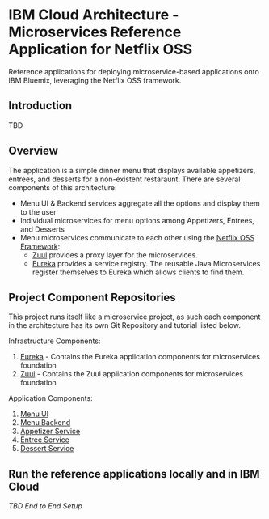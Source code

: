 # IBM Cloud Architecture - Microservices Reference Application for Netflix OSS

Reference applications for deploying microservice-based applications onto IBM Bluemix, leveraging the Netflix OSS framework.

## Introduction

TBD

## Overview

The application is a simple dinner menu that displays available appetizers, entrees, and desserts for a non-existent restaraunt.  There are several components of this architecture:

- Menu UI & Backend services aggregate all the options and display them to the user
- Individual microservices for menu options among Appetizers, Entrees, and Desserts
- Menu microservices communicate to each other using the [Netflix OSS Framework](https://netflix.github.io/):
    - [Zuul](https://github.com/Netflix/zuul) provides a proxy layer for the microservices.  
    - [Eureka](https://github.com/Netflix/eureka) provides a service registry.  The reusable Java Microservices register themselves to Eureka which allows clients to find them.

## Project Component Repositories

This project runs itself like a microservice project, as such each component in the architecture has its own Git Repository and tutorial listed below.  

Infrastructure Components:  

1. [Eureka](https://github.com/ibm-cloud-architecture/microservices-netflix-eureka)  - Contains the Eureka application components for microservices foundation  
2. [Zuul](https://github.com/ibm-cloud-architecture/microservices-netflix-zuul)  - Contains the Zuul application components for microservices foundation  

Application Components:  

1. [Menu UI]()  
2. [Menu Backend](https://github.com/ibm-cloud-architecture/microservices-refapp-wfd-menu)  
3. [Appetizer Service](https://github.com/ibm-cloud-architecture/microservices-refapp-wfd-appetizer)  
4. [Entree Service](https://github.com/ibm-cloud-architecture/microservices-refapp-wfd-entree)  
5. [Dessert Service](https://github.com/ibm-cloud-architecture/microservices-refapp-wfd-dessert)  

## Run the reference applications locally and in IBM Cloud
*TBD End to End Setup*
